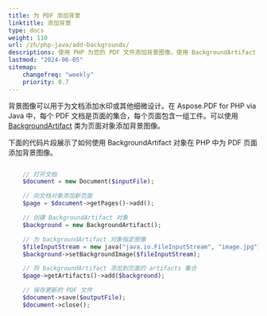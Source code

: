 ```yaml
---
title: 为 PDF 添加背景
linktitle: 添加背景
type: docs
weight: 110
url: /zh/php-java/add-backgrounds/
descriptions: 使用 PHP 为您的 PDF 文件添加背景图像。使用 BackgroundArtifact 对象。
lastmod: "2024-06-05"
sitemap:
    changefreq: "weekly"
    priority: 0.7
---
```


背景图像可以用于为文档添加水印或其他细微设计。在 Aspose.PDF for PHP via Java 中，每个 PDF 文档是页面的集合，每个页面包含一组工件。可以使用 [BackgroundArtifact](https://reference.aspose.com/pdf/java/com.aspose.pdf/BackgroundArtifact) 类为页面对象添加背景图像。

下面的代码片段展示了如何使用 BackgroundArtifact 对象在 PHP 中为 PDF 页面添加背景图像。

```php

    // 打开文档
    $document = new Document($inputFile);

    // 向文档对象添加新页面
    $page = $document->getPages()->add();

    // 创建 BackgroundArtifact 对象    
    $background = new BackgroundArtifact();

    // 为 backgroundArtifact 对象指定图像
    $fileInputStream = new java("java.io.FileInputStream", "image.jpg");
    $background->setBackgroundImage($fileInputStream);

    // 将 backgroundArtifact 添加到页面的 artifacts 集合
    $page->getArtifacts()->add($background);

    // 保存更新的 PDF 文件
    $document->save($outputFile);
    $document->close();
```